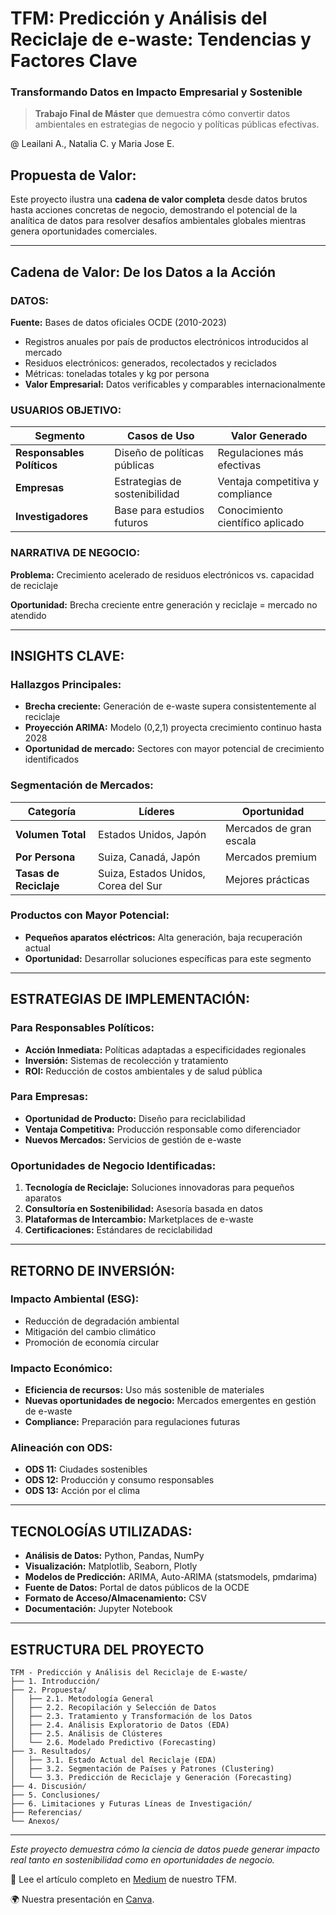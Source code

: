 # TFM: Predicción y Análisis del Reciclaje de e-waste: Tendencias y Factores Clave

### Transformando Datos en Impacto Empresarial y Sostenible

> **Trabajo Final de Máster** que demuestra cómo convertir datos ambientales en estrategias de negocio y políticas públicas efectivas.

 @ Leailani A., Natalia C. y Maria Jose E. 


## Propuesta de Valor: 

Este proyecto ilustra una **cadena de valor completa** desde datos brutos hasta acciones concretas de negocio, demostrando el potencial de la analítica de datos para resolver desafíos ambientales globales mientras genera oportunidades comerciales.

---

##  Cadena de Valor: De los Datos a la Acción

### **DATOS**: 
**Fuente:** Bases de datos oficiales OCDE (2010-2023)
- Registros anuales por país de productos electrónicos introducidos al mercado
- Residuos electrónicos: generados, recolectados y reciclados
- Métricas: toneladas totales y kg por persona
- **Valor Empresarial:** Datos verificables y comparables internacionalmente

### **USUARIOS OBJETIVO**: 
| Segmento | Casos de Uso | Valor Generado |
|----------|--------------|----------------|
| **Responsables Políticos** | Diseño de políticas públicas | Regulaciones más efectivas |
| **Empresas** | Estrategias de sostenibilidad | Ventaja competitiva y compliance |
| **Investigadores** | Base para estudios futuros | Conocimiento científico aplicado |

### **NARRATIVA DE NEGOCIO**: 
**Problema:** Crecimiento acelerado de residuos electrónicos vs. capacidad de reciclaje

**Oportunidad:** Brecha creciente entre generación y reciclaje = mercado no atendido

---

## **INSIGHTS CLAVE**: 

### Hallazgos Principales:
- **Brecha creciente:** Generación de e-waste supera consistentemente al reciclaje
- **Proyección ARIMA:** Modelo (0,2,1) proyecta crecimiento continuo hasta 2028
- **Oportunidad de mercado:** Sectores con mayor potencial de crecimiento identificados

### Segmentación de Mercados: 
| Categoría | Líderes | Oportunidad |
|-----------|---------|-------------|
| **Volumen Total** | Estados Unidos, Japón | Mercados de gran escala |
| **Por Persona** | Suiza, Canadá, Japón | Mercados premium |
| **Tasas de Reciclaje** | Suiza, Estados Unidos, Corea del Sur | Mejores prácticas |

###  Productos con Mayor Potencial: 
- **Pequeños aparatos eléctricos:** Alta generación, baja recuperación actual
- **Oportunidad:** Desarrollar soluciones específicas para este segmento

---

## **ESTRATEGIAS DE IMPLEMENTACIÓN**: 

### Para Responsables Políticos: 
- **Acción Inmediata:** Políticas adaptadas a especificidades regionales
- **Inversión:** Sistemas de recolección y tratamiento
- **ROI:** Reducción de costos ambientales y de salud pública

### Para Empresas:
- **Oportunidad de Producto:** Diseño para reciclabilidad
- **Ventaja Competitiva:** Producción responsable como diferenciador
- **Nuevos Mercados:** Servicios de gestión de e-waste

### Oportunidades de Negocio Identificadas: 
1. **Tecnología de Reciclaje:** Soluciones innovadoras para pequeños aparatos
2. **Consultoría en Sostenibilidad:** Asesoría basada en datos
3. **Plataformas de Intercambio:** Marketplaces de e-waste
4. **Certificaciones:** Estándares de reciclabilidad

---

## **RETORNO DE INVERSIÓN**: 

### Impacto Ambiental (ESG):
- Reducción de degradación ambiental
- Mitigación del cambio climático
- Promoción de economía circular

### Impacto Económico:
- **Eficiencia de recursos:** Uso más sostenible de materiales
- **Nuevas oportunidades de negocio:** Mercados emergentes en gestión de e-waste
- **Compliance:** Preparación para regulaciones futuras

### Alineación con ODS: 
- **ODS 11:** Ciudades sostenibles
- **ODS 12:** Producción y consumo responsables  
- **ODS 13:** Acción por el clima

---

## **TECNOLOGÍAS UTILIZADAS**: 

- **Análisis de Datos:** Python, Pandas, NumPy
- **Visualización:** Matplotlib, Seaborn, Plotly
- **Modelos de Predicción:** ARIMA, Auto-ARIMA (statsmodels, pmdarima)
- **Fuente de Datos:** Portal de datos públicos de la OCDE
- **Formato de Acceso/Almacenamiento:** CSV
- **Documentación:** Jupyter Notebook

---

## **ESTRUCTURA DEL PROYECTO**

```
TFM - Predicción y Análisis del Reciclaje de E-waste/
├── 1. Introducción/
├── 2. Propuesta/
│   ├── 2.1. Metodología General
│   ├── 2.2. Recopilación y Selección de Datos
│   ├── 2.3. Tratamiento y Transformación de los Datos
│   ├── 2.4. Análisis Exploratorio de Datos (EDA)
│   ├── 2.5. Análisis de Clústeres
│   └── 2.6. Modelado Predictivo (Forecasting)
├── 3. Resultados/
│   ├── 3.1. Estado Actual del Reciclaje (EDA)
│   ├── 3.2. Segmentación de Países y Patrones (Clustering)
│   └── 3.3. Predicción de Reciclaje y Generación (Forecasting)
├── 4. Discusión/
├── 5. Conclusiones/
├── 6. Limitaciones y Futuras Líneas de Investigación/
├── Referencias/
└── Anexos/
```
---

*Este proyecto demuestra cómo la ciencia de datos puede generar impacto real tanto en sostenibilidad como en oportunidades de negocio.*

📖 Lee el artículo completo en [Medium](https://medium.com/@majo_majo/más-dispositivos-más-desechos-lo-que-los-datos-revelan-sobre-el-futuro-del-e-waste-1a042ad94312) de nuestro TFM. 

🌍 Nuestra presentación en [Canva](https://www.canva.com/design/DAGtL75zGRM/jmBVe6eqfHEOAqPwjIp0xA/viewutm_content=DAGtL75zGRM&utm_campaign=designshare&utm_medium=link2&utm_source=uniquelinks&utlId=hd1d158a19b).
